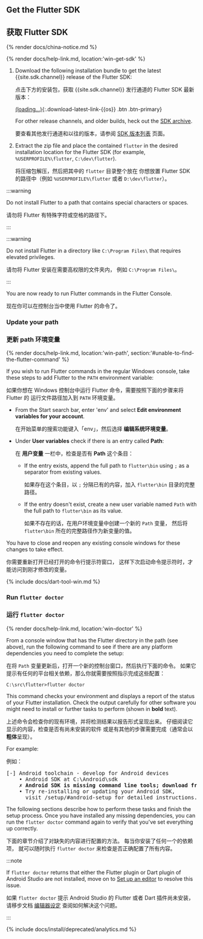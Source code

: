 ## Get the Flutter SDK

## 获取 Flutter SDK

{% render docs/china-notice.md %}

{% render docs/help-link.md, location:'win-get-sdk' %}

 1. Download the following installation bundle to get the latest
    {{site.sdk.channel}} release of the Flutter SDK:

    点击下方的安装包，获取 {{site.sdk.channel}} 发行通道的 Flutter SDK 最新版本：

    [(loading...)](#){:.download-latest-link-{{os}} .btn .btn-primary}

    For other release channels, and older builds,
    heck out the [SDK archive][].

    要查看其他发行通道和以往的版本，请参阅
    [SDK 版本列表][SDK archive] 页面。

 1. Extract the zip file and place the contained `flutter`
    in the desired installation location for the Flutter SDK
    (for example, `%USERPROFILE%\flutter`, `C:\dev\flutter`).

    将压缩包解压，然后把其中的 `flutter` 目录整个放在
    你想放置 Flutter SDK 的路径中（例如 `%USERPROFILE%\flutter` 或者 `D:\dev\flutter`）。

:::warning

Do not install Flutter to a path that contains special
characters or spaces.

请勿将 Flutter 有特殊字符或空格的路径下。

:::

:::warning

Do not install Flutter in a directory like
`C:\Program Files\` that requires elevated privileges.

请勿将 Flutter 安装在需要高权限的文件夹内，
例如 `C:\Program Files\`。

:::

You are now ready to run Flutter commands in the Flutter Console.

现在你可以在控制台当中使用 Flutter 的命令了。

### Update your path

### 更新 path 环境变量

{% render docs/help-link.md, location:'win-path', section:'#unable-to-find-the-flutter-command' %}

If you wish to run Flutter commands in the regular Windows console,
take these steps to add Flutter to the `PATH` environment variable:

如果你想在 Windows 控制台中运行 Flutter 命令，需要按照下面的步骤来将 Flutter 的
运行文件路径加入到 `PATH` 环境变量。

* From the Start search bar, enter 'env'
  and select **Edit environment variables for your account**.

  在开始菜单的搜索功能键入「env」，然后选择 **编辑系统环境变量**。

* Under **User variables** check if there is an entry called **Path**:

  在 **用户变量** 一栏中，检查是否有 **Path** 这个条目：

  * If the entry exists, append the full path to `flutter\bin` using
    `;` as a separator from existing values.

    如果存在这个条目，以 `;` 分隔已有的内容，加入 `flutter\bin` 目录的完整路径。

  * If the entry doesn't exist,
    create a new user variable named `Path` with
    the full path to `flutter\bin` as its value.

    如果不存在的话，在用户环境变量中创建一个新的 `Path` 变量，
    然后将 `flutter\bin` 所在的完整路径作为新变量的值。

You have to close and reopen any existing console windows
for these changes to take effect.

你需要重新打开已经打开的命令行提示符窗口，
这样下次启动命令提示符时，才能访问到刚才修改的变量。

{% include docs/dart-tool-win.md %}

### Run `flutter doctor`

### 运行 `flutter doctor`

{% render docs/help-link.md, location:'win-doctor' %}

From a console window that has the Flutter directory in the
path (see above), run the following command to see if there
are any platform dependencies you need to complete the setup:

在将 `Path` 变量更新后，打开一个新的控制台窗口，然后执行下面的命令。
如果它提示有任何的平台相关依赖，那么你就需要按照指示完成这些配置：

```batchfile
C:\src\flutter>flutter doctor
```

This command checks your environment and displays a report of the status
of your Flutter installation. Check the output carefully for other
software you might need to install or further tasks to perform
(shown in **bold** text).

上述命令会检查你的现有环境，并将检测结果以报告形式呈现出来。
仔细阅读它显示的内容，检查是否有尚未安装的软件
或是有其他的步骤需要完成（通常会以**粗体**呈现）。

For example:

例如：

<pre>
[-] Android toolchain - develop for Android devices
    • Android SDK at C:\Android\sdk
    <strong>✗ Android SDK is missing command line tools; download from https://goo.gl/XxQghQ</strong>
    • Try re-installing or updating your Android SDK,
      visit /setup/#android-setup for detailed instructions.
</pre>

The following sections describe how to perform these tasks and
finish the setup process. Once you have installed any missing
dependencies, you can run the `flutter doctor` command again to
verify that you've set everything up correctly.

下面的章节介绍了对缺失的内容进行配置的方法。
每当你安装了任何一个的依赖项，
就可以随时执行 `flutter doctor` 来检查是否正确配置了所有内容。

:::note

If `flutter doctor` returns that either the Flutter plugin
or Dart plugin of Android Studio are not installed, move
on to [Set up an editor][] to resolve this issue.

如果 `flutter doctor` 提示 Android Studio 的
Flutter 或者 Dart 插件尚未安装，请移步文档
[编辑器设定][Set up an editor] 查阅如何解决这个问题。

:::

{% include docs/install/deprecated/analytics.md %}

[SDK archive]: /release/archive
[Set up an editor]: /get-started/editor?tab=androidstudio
